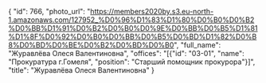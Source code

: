 {
    "id": 766,
    "photo_url": "https://members2020by.s3.eu-north-1.amazonaws.com/127952_%D0%96%D1%83%D1%80%D0%B0%D0%B2%D0%BB%D1%91%D0%B2%D0%B0%D0%9E%D0%BB%D0%B5%D1%81%D1%8F%D0%92%D0%B0%D0%BB%D0%B5%D0%BD%D1%82%D0%B8%D0%BD%D0%BE%D0%B2%D0%BD%D0%B0",
    "full_name": "Журавлёва Олеся Валентиновна",
    "offices": "[{\"id\": \"03-01\", \"name\": \"Прокуратура г.Гомеля\", \"position\": \"Старший помощник прокурора\"}]",
    "title": "Журавлёва Олеся Валентиновна"
}